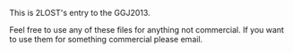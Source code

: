 This is 2LOST's entry to the GGJ2013.

Feel free to use any of these files for anything not commercial. If you want to use them for something commercial please email.